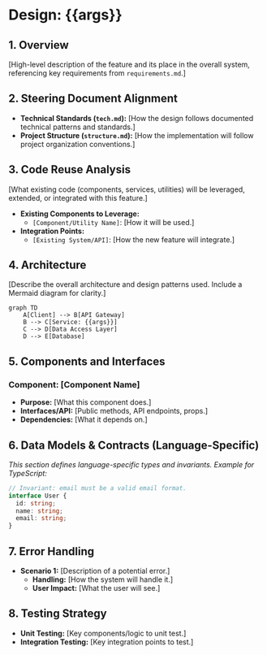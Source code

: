# Design: {{args}}

## 1. Overview
[High-level description of the feature and its place in the overall system, referencing key requirements from `requirements.md`.]

## 2. Steering Document Alignment
- **Technical Standards (`tech.md`):** [How the design follows documented technical patterns and standards.]
- **Project Structure (`structure.md`):** [How the implementation will follow project organization conventions.]

## 3. Code Reuse Analysis
[What existing code (components, services, utilities) will be leveraged, extended, or integrated with this feature.]
- **Existing Components to Leverage:**
  - `[Component/Utility Name]`: [How it will be used.]
- **Integration Points:**
  - `[Existing System/API]`: [How the new feature will integrate.]

## 4. Architecture
[Describe the overall architecture and design patterns used. Include a Mermaid diagram for clarity.]

```mermaid
graph TD
    A[Client] --> B[API Gateway]
    B --> C[Service: {{args}}]
    C --> D[Data Access Layer]
    D --> E[Database]
```

## 5. Components and Interfaces
### Component: [Component Name]
- **Purpose:** [What this component does.]
- **Interfaces/API:** [Public methods, API endpoints, props.]
- **Dependencies:** [What it depends on.]

## 6. Data Models & Contracts (Language-Specific)
*This section defines language-specific types and invariants. Example for TypeScript:*
```typescript
// Invariant: email must be a valid email format.
interface User {
  id: string;
  name: string;
  email: string;
}
```

## 7. Error Handling
- **Scenario 1:** [Description of a potential error.]
  - **Handling:** [How the system will handle it.]
  - **User Impact:** [What the user will see.]

## 8. Testing Strategy
- **Unit Testing:** [Key components/logic to unit test.]
- **Integration Testing:** [Key integration points to test.]
